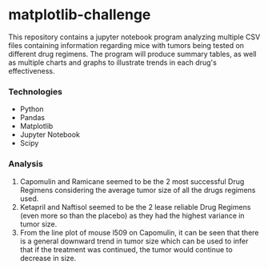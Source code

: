 # matplotlib-challenge
This repository contains a jupyter notebook program analyzing multiple CSV files containing information regarding mice with tumors being tested on different drug regimens. The program will produce summary tables, as well as multiple charts and graphs to illustrate trends in each drug's effectiveness.

### Technologies
* Python
* Pandas
* Matplotlib
* Jupyter Notebook
* Scipy

### Analysis
1. Capomulin and Ramicane seemed to be the 2 most successful Drug Regimens considering the average tumor size of all the drugs regimens used.
2. Ketapril and Naftisol seemed to be the 2 lease reliable Drug Regimens (even more so than the placebo) as they had the highest variance in tumor size.
3. From the line plot of mouse l509 on Capomulin, it can be seen that there is a general downward trend in tumor size which can be used to infer that if the treatment was continued, the tumor would continue to decrease in size.
